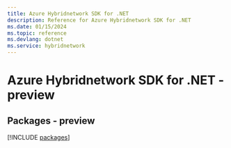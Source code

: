 ```yaml
---
title: Azure Hybridnetwork SDK for .NET
description: Reference for Azure Hybridnetwork SDK for .NET
ms.date: 01/15/2024
ms.topic: reference
ms.devlang: dotnet
ms.service: hybridnetwork
---
```

# Azure Hybridnetwork SDK for .NET - preview
## Packages - preview
[!INCLUDE [packages](hybridnetwork-index.md)]